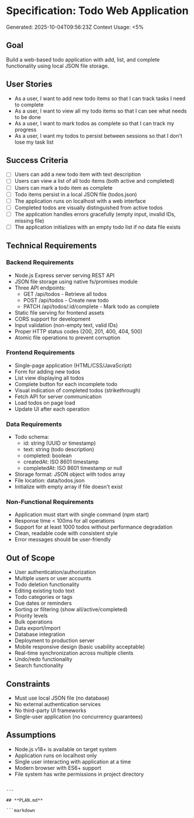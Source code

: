 # Specification: Todo Web Application
Generated: 2025-10-04T09:56:23Z
Context Usage: <5%

## Goal
Build a web-based todo application with add, list, and complete functionality using local JSON file storage.

## User Stories
- As a user, I want to add new todo items so that I can track tasks I need to complete
- As a user, I want to view all my todo items so that I can see what needs to be done
- As a user, I want to mark todos as complete so that I can track my progress
- As a user, I want my todos to persist between sessions so that I don't lose my task list

## Success Criteria
- [ ] Users can add a new todo item with text description
- [ ] Users can view a list of all todo items (both active and completed)
- [ ] Users can mark a todo item as complete
- [ ] Todo items persist in a local JSON file (todos.json)
- [ ] The application runs on localhost with a web interface
- [ ] Completed todos are visually distinguished from active todos
- [ ] The application handles errors gracefully (empty input, invalid IDs, missing file)
- [ ] The application initializes with an empty todo list if no data file exists

## Technical Requirements

### Backend Requirements
- Node.js Express server serving REST API
- JSON file storage using native fs/promises module
- Three API endpoints:
  - GET /api/todos - Retrieve all todos
  - POST /api/todos - Create new todo
  - PATCH /api/todos/:id/complete - Mark todo as complete
- Static file serving for frontend assets
- CORS support for development
- Input validation (non-empty text, valid IDs)
- Proper HTTP status codes (200, 201, 400, 404, 500)
- Atomic file operations to prevent corruption

### Frontend Requirements
- Single-page application (HTML/CSS/JavaScript)
- Form for adding new todos
- List view displaying all todos
- Complete button for each incomplete todo
- Visual indication of completed todos (strikethrough)
- Fetch API for server communication
- Load todos on page load
- Update UI after each operation

### Data Requirements
- Todo schema:
  - id: string (UUID or timestamp)
  - text: string (todo description)
  - completed: boolean
  - createdAt: ISO 8601 timestamp
  - completedAt: ISO 8601 timestamp or null
- Storage format: JSON object with todos array
- File location: data/todos.json
- Initialize with empty array if file doesn't exist

### Non-Functional Requirements
- Application must start with single command (npm start)
- Response time < 100ms for all operations
- Support for at least 1000 todos without performance degradation
- Clean, readable code with consistent style
- Error messages should be user-friendly

## Out of Scope
- User authentication/authorization
- Multiple users or user accounts
- Todo deletion functionality
- Editing existing todo text
- Todo categories or tags
- Due dates or reminders
- Sorting or filtering (show all/active/completed)
- Priority levels
- Bulk operations
- Data export/import
- Database integration
- Deployment to production server
- Mobile responsive design (basic usability acceptable)
- Real-time synchronization across multiple clients
- Undo/redo functionality
- Search functionality

## Constraints
- Must use local JSON file (no database)
- No external authentication services
- No third-party UI frameworks
- Single-user application (no concurrency guarantees)

## Assumptions
- Node.js v18+ is available on target system
- Application runs on localhost only
- Single user interacting with application at a time
- Modern browser with ES6+ support
- File system has write permissions in project directory
```

---

## **PLAN.md**

```markdown